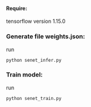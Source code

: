 #### Require:
tensorflow version 1.15.0
### Generate file weights.json:
run 
```
python senet_infer.py
```
### Train model:
run 
```
python senet_train.py
```